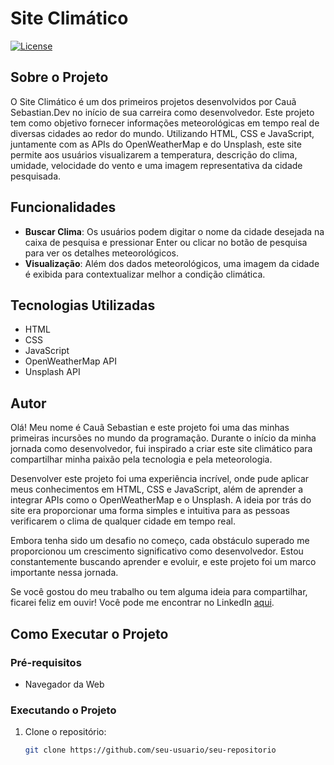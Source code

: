 # Site Climático

[![License](https://img.shields.io/github/license/seu-usuario/seu-repositorio)](https://github.com/seu-usuario/seu-repositorio/blob/main/LICENSE)

## Sobre o Projeto

O Site Climático é um dos primeiros projetos desenvolvidos por Cauã Sebastian.Dev no início de sua carreira como desenvolvedor. Este projeto tem como objetivo fornecer informações meteorológicas em tempo real de diversas cidades ao redor do mundo. Utilizando HTML, CSS e JavaScript, juntamente com as APIs do OpenWeatherMap e do Unsplash, este site permite aos usuários visualizarem a temperatura, descrição do clima, umidade, velocidade do vento e uma imagem representativa da cidade pesquisada.

## Funcionalidades

- **Buscar Clima**: Os usuários podem digitar o nome da cidade desejada na caixa de pesquisa e pressionar Enter ou clicar no botão de pesquisa para ver os detalhes meteorológicos.
- **Visualização**: Além dos dados meteorológicos, uma imagem da cidade é exibida para contextualizar melhor a condição climática.

## Tecnologias Utilizadas

- HTML
- CSS
- JavaScript
- OpenWeatherMap API
- Unsplash API

## Autor

Olá! Meu nome é Cauã Sebastian e este projeto foi uma das minhas primeiras incursões no mundo da programação. Durante o início da minha jornada como desenvolvedor, fui inspirado a criar este site climático para compartilhar minha paixão pela tecnologia e pela meteorologia.

Desenvolver este projeto foi uma experiência incrível, onde pude aplicar meus conhecimentos em HTML, CSS e JavaScript, além de aprender a integrar APIs como o OpenWeatherMap e o Unsplash. A ideia por trás do site era proporcionar uma forma simples e intuitiva para as pessoas verificarem o clima de qualquer cidade em tempo real.

Embora tenha sido um desafio no começo, cada obstáculo superado me proporcionou um crescimento significativo como desenvolvedor. Estou constantemente buscando aprender e evoluir, e este projeto foi um marco importante nessa jornada.

Se você gostou do meu trabalho ou tem alguma ideia para compartilhar, ficarei feliz em ouvir! Você pode me encontrar no LinkedIn [aqui](www.linkedin.com/in/cauã-sebastian-57a532259).



## Como Executar o Projeto

### Pré-requisitos

- Navegador da Web

### Executando o Projeto

1. Clone o repositório:
   ```bash
   git clone https://github.com/seu-usuario/seu-repositorio
